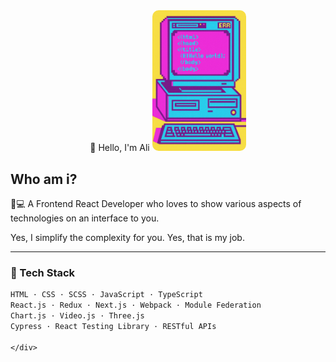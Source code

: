 <div align="center">
  👀 Hello, I'm Ali
  <img style="border-radius: 10px;" src="./images/y2k.jpeg" width="150" alt="Y2K Computer" />
</div>
<div align="left">

## Who am i?

🎨💻 A Frontend React Developer who loves to show various aspects of technologies on an interface to you.

Yes, I simplify the complexity for you. Yes, that is my job.

---

### 🧰 Tech Stack

```txt
HTML · CSS · SCSS · JavaScript · TypeScript  
React.js · Redux · Next.js · Webpack · Module Federation  
Chart.js · Video.js · Three.js  
Cypress · React Testing Library · RESTful APIs

</div>